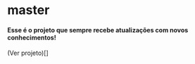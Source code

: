 # master
 
#### Esse é o projeto que sempre recebe atualizações com novos conhecimentos!
(Ver projeto)[]
